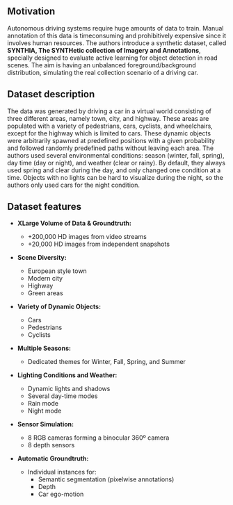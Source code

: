 ## Motivation

Autonomous driving systems require huge amounts of data to train. Manual annotation of this data is timeconsuming and prohibitively expensive since it involves human resources. The authors introduce a synthetic dataset, called **SYNTHIA, The SYNTHetic collection of Imagery and Annotations**, specially designed to evaluate active learning for object detection in road scenes. The aim is having an unbalanced foreground/background distribution, simulating the real collection scenario of a driving car.

## Dataset description

The data was generated by driving a car in a virtual world consisting of three different areas, namely town, city, and highway. These areas are populated with a variety of pedestrians, cars, cyclists, and wheelchairs, except for the highway which is limited to cars. These dynamic objects were arbitrarily spawned at predefined positions with a given probability and followed randomly predefined paths without leaving each area. The authors used several environmental conditions: season (winter, fall, spring), day time (day or night), and weather (clear or rainy). By default, they always used spring and clear during the day, and only changed one condition at a time. Objects with no lights can be hard to visualize during the night, so the authors only used cars for the night condition.

## Dataset features

- **XLarge Volume of Data & Groundtruth:**

  - +200,000 HD images from video streams
  - +20,000 HD images from independent snapshots

- **Scene Diversity:**

  - European style town
  - Modern city
  - Highway
  - Green areas

- **Variety of Dynamic Objects:**

  - Cars
  - Pedestrians
  - Cyclists

- **Multiple Seasons:**

  - Dedicated themes for Winter, Fall, Spring, and Summer

- **Lighting Conditions and Weather:**

  - Dynamic lights and shadows
  - Several day-time modes
  - Rain mode
  - Night mode

- **Sensor Simulation:**

  - 8 RGB cameras forming a binocular 360º camera
  - 8 depth sensors

- **Automatic Groundtruth:**
  - Individual instances for:
    - Semantic segmentation (pixelwise annotations)
    - Depth
    - Car ego-motion
